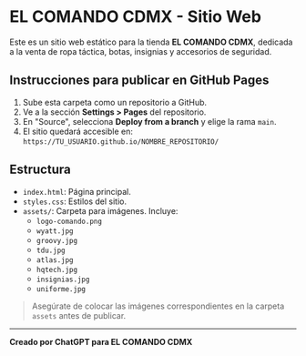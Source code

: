 
# EL COMANDO CDMX - Sitio Web

Este es un sitio web estático para la tienda **EL COMANDO CDMX**, dedicada a la venta de ropa táctica, botas, insignias y accesorios de seguridad.

## Instrucciones para publicar en GitHub Pages

1. Sube esta carpeta como un repositorio a GitHub.
2. Ve a la sección **Settings > Pages** del repositorio.
3. En "Source", selecciona **Deploy from a branch** y elige la rama `main`.
4. El sitio quedará accesible en: `https://TU_USUARIO.github.io/NOMBRE_REPOSITORIO/`

## Estructura

- `index.html`: Página principal.
- `styles.css`: Estilos del sitio.
- `assets/`: Carpeta para imágenes. Incluye:
  - `logo-comando.png`
  - `wyatt.jpg`
  - `groovy.jpg`
  - `tdu.jpg`
  - `atlas.jpg`
  - `hqtech.jpg`
  - `insignias.jpg`
  - `uniforme.jpg`

> Asegúrate de colocar las imágenes correspondientes en la carpeta `assets` antes de publicar.

---

**Creado por ChatGPT para EL COMANDO CDMX**
